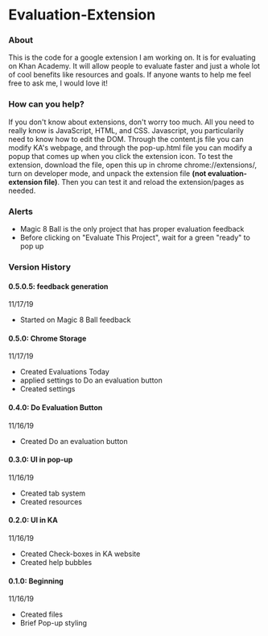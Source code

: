 # Evaluation-Extension
<h3>About</h3>
<p>This is the code for a google extension I am working on. It is for evaluating on Khan Academy. It will allow people to evaluate faster and just a whole lot of cool benefits like resources and goals. If anyone wants to help me feel free to ask me, I would love it!</p>

<h3>How can you help?</h3>
<p>If you don't know about extensions, don't worry too much. All you need to really know is JavaScript, HTML, and CSS. Javascript, you particularily need to know how to edit the DOM. Through the content.js file you can modify KA's webpage, and through the pop-up.html file you can modify a popup that comes up when you click the extension icon. To test the extension, download the file, open this up in chrome chrome://extensions/, turn on developer mode, and unpack the extension file <strong>(not evaluation-extension file)</strong>. Then you can test it and reload the extension/pages as needed.</p>

<h3>Alerts</h3>
<ul>
  <li> Magic 8 Ball is the only project that has proper evaluation feedback
  <li> Before clicking on "Evaluate This Project", wait for a green "ready" to pop up
</ul>

<h3>Version History</h3>
<h4>0.5.0.5: feedback generation</h4>
11/17/19
<ul>
  <li>Started on Magic 8 Ball feedback
</ul>
<h4>0.5.0: Chrome Storage</h4>
11/17/19
<ul>
  <li>Created Evaluations Today
  <li>applied settings to Do an evaluation button
  <li>Created settings
</ul>
<h4>0.4.0: Do Evaluation Button</h4>
11/16/19
<ul>
  <li>Created Do an evaluation button
</ul>
<h4>0.3.0: UI in pop-up</h4>
11/16/19
<ul>
  <li>Created tab system
  <li>Created resources
</ul>
<h4>0.2.0: UI in KA</h4>
11/16/19
<ul>
  <li>Created Check-boxes in KA website
  <li>Created help bubbles
</ul>
<h4>0.1.0: Beginning</h4>
11/16/19
<ul>
  <li>Created files
  <li>Brief Pop-up styling
</ul>


